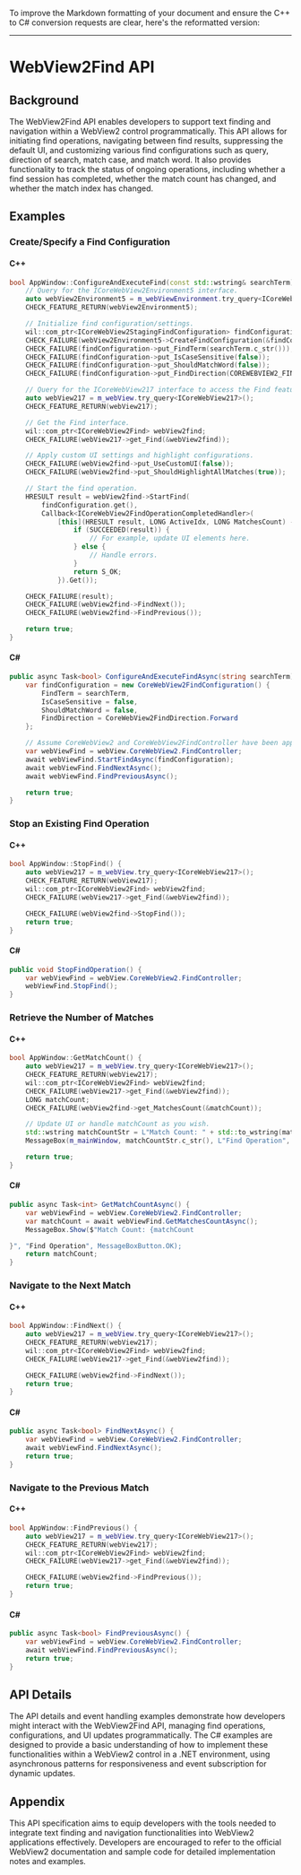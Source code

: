 To improve the Markdown formatting of your document and ensure the C++ to C# conversion requests are clear, here's the reformatted version:

---

# WebView2Find API

## Background

The WebView2Find API enables developers to support text finding and navigation within a WebView2 control programmatically. This API allows for initiating find operations, navigating between find results, suppressing the default UI, and customizing various find configurations such as query, direction of search, match case, and match word. It also provides functionality to track the status of ongoing operations, including whether a find session has completed, whether the match count has changed, and whether the match index has changed.

## Examples

### Create/Specify a Find Configuration

#### C++

```cpp
bool AppWindow::ConfigureAndExecuteFind(const std::wstring& searchTerm) {
    // Query for the ICoreWebView2Environment5 interface.
    auto webView2Environment5 = m_webViewEnvironment.try_query<ICoreWebView2Environment5>();
    CHECK_FEATURE_RETURN(webView2Environment5);

    // Initialize find configuration/settings.
    wil::com_ptr<ICoreWebView2StagingFindConfiguration> findConfiguration;
    CHECK_FAILURE(webView2Environment5->CreateFindConfiguration(&findConfiguration));
    CHECK_FAILURE(findConfiguration->put_FindTerm(searchTerm.c_str()));
    CHECK_FAILURE(findConfiguration->put_IsCaseSensitive(false));
    CHECK_FAILURE(findConfiguration->put_ShouldMatchWord(false));
    CHECK_FAILURE(findConfiguration->put_FindDirection(COREWEBVIEW2_FIND_DIRECTION_FORWARD));

    // Query for the ICoreWebView217 interface to access the Find feature.
    auto webView217 = m_webView.try_query<ICoreWebView217>();
    CHECK_FEATURE_RETURN(webView217);

    // Get the Find interface.
    wil::com_ptr<ICoreWebView2Find> webView2find;
    CHECK_FAILURE(webView217->get_Find(&webView2find));

    // Apply custom UI settings and highlight configurations.
    CHECK_FAILURE(webView2find->put_UseCustomUI(false));
    CHECK_FAILURE(webView2find->put_ShouldHighlightAllMatches(true));

    // Start the find operation.
    HRESULT result = webView2find->StartFind(
        findConfiguration.get(),
        Callback<ICoreWebView2FindOperationCompletedHandler>(
            [this](HRESULT result, LONG ActiveIdx, LONG MatchesCount) -> HRESULT {
                if (SUCCEEDED(result)) {
                    // For example, update UI elements here.
                } else {
                    // Handle errors.
                }
                return S_OK;
            }).Get());

    CHECK_FAILURE(result);
    CHECK_FAILURE(webView2find->FindNext());
    CHECK_FAILURE(webView2find->FindPrevious());

    return true;
}
```

#### C#

```csharp
public async Task<bool> ConfigureAndExecuteFindAsync(string searchTerm) {
    var findConfiguration = new CoreWebView2FindConfiguration() {
        FindTerm = searchTerm,
        IsCaseSensitive = false,
        ShouldMatchWord = false,
        FindDirection = CoreWebView2FindDirection.Forward
    };

    // Assume CoreWebView2 and CoreWebView2FindController have been appropriately implemented or wrapped.
    var webViewFind = webView.CoreWebView2.FindController;
    await webViewFind.StartFindAsync(findConfiguration);
    await webViewFind.FindNextAsync();
    await webViewFind.FindPreviousAsync();

    return true;
}
```

### Stop an Existing Find Operation

#### C++

```cpp
bool AppWindow::StopFind() {
    auto webView217 = m_webView.try_query<ICoreWebView217>();
    CHECK_FEATURE_RETURN(webView217);
    wil::com_ptr<ICoreWebView2Find> webView2find;
    CHECK_FAILURE(webView217->get_Find(&webView2find));

    CHECK_FAILURE(webView2find->StopFind());
    return true;
}
```

#### C#

```csharp
public void StopFindOperation() {
    var webViewFind = webView.CoreWebView2.FindController;
    webViewFind.StopFind();
}
```

### Retrieve the Number of Matches

#### C++

```cpp
bool AppWindow::GetMatchCount() {
    auto webView217 = m_webView.try_query<ICoreWebView217>();
    CHECK_FEATURE_RETURN(webView217);
    wil::com_ptr<ICoreWebView2Find> webView2find;
    CHECK_FAILURE(webView217->get_Find(&webView2find));
    LONG matchCount;
    CHECK_FAILURE(webView2find->get_MatchesCount(&matchCount));

    // Update UI or handle matchCount as you wish.
    std::wstring matchCountStr = L"Match Count: " + std::to_wstring(matchCount);
    MessageBox(m_mainWindow, matchCountStr.c_str(), L"Find Operation", MB_OK);

    return true;
}
```

#### C#

```csharp
public async Task<int> GetMatchCountAsync() {
    var webViewFind = webView.CoreWebView2.FindController;
    var matchCount = await webViewFind.GetMatchesCountAsync();
    MessageBox.Show($"Match Count: {matchCount

}", "Find Operation", MessageBoxButton.OK);
    return matchCount;
}
```

### Navigate to the Next Match

#### C++

```cpp
bool AppWindow::FindNext() {
    auto webView217 = m_webView.try_query<ICoreWebView217>();
    CHECK_FEATURE_RETURN(webView217);
    wil::com_ptr<ICoreWebView2Find> webView2find;
    CHECK_FAILURE(webView217->get_Find(&webView2find));

    CHECK_FAILURE(webView2find->FindNext());
    return true;
}
```

#### C#

```csharp
public async Task<bool> FindNextAsync() {
    var webViewFind = webView.CoreWebView2.FindController;
    await webViewFind.FindNextAsync();
    return true;
}
```

### Navigate to the Previous Match

#### C++

```cpp
bool AppWindow::FindPrevious() {
    auto webView217 = m_webView.try_query<ICoreWebView217>();
    CHECK_FEATURE_RETURN(webView217);
    wil::com_ptr<ICoreWebView2Find> webView2find;
    CHECK_FAILURE(webView217->get_Find(&webView2find));

    CHECK_FAILURE(webView2find->FindPrevious());
    return true;
}
```

#### C#

```csharp
public async Task<bool> FindPreviousAsync() {
    var webViewFind = webView.CoreWebView2.FindController;
    await webViewFind.FindPreviousAsync();
    return true;
}
```

## API Details

The API details and event handling examples demonstrate how developers might interact with the WebView2Find API, managing find operations, configurations, and UI updates programmatically. The C# examples are designed to provide a basic understanding of how to implement these functionalities within a WebView2 control in a .NET environment, using asynchronous patterns for responsiveness and event subscription for dynamic updates. 

## Appendix

This API specification aims to equip developers with the tools needed to integrate text finding and navigation functionalities into WebView2 applications effectively. Developers are encouraged to refer to the official WebView2 documentation and sample code for detailed implementation notes and examples.
